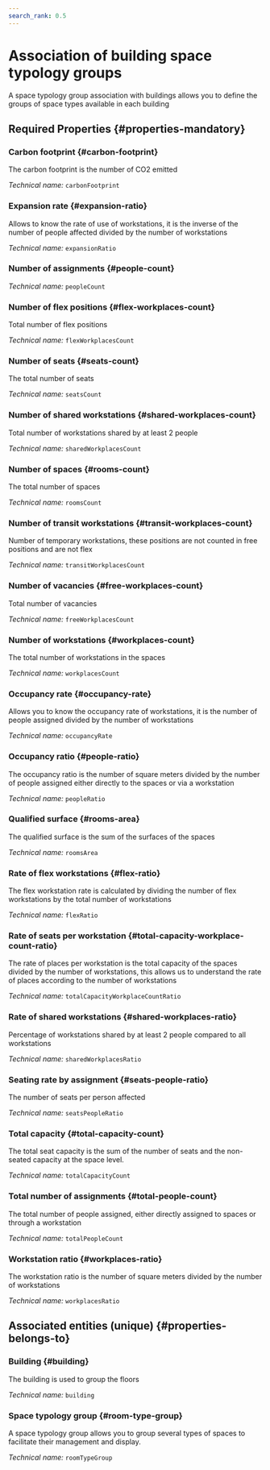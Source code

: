 ```yaml
---
search_rank: 0.5
---    
```

# Association of building space typology groups
<!--- THIS FILE IS GENERATED PLEASE DO NOT EDIT IT DIRECTLY --->

A space typology group association with buildings allows you to define the groups of space types available in each building

<OH code="roomTypeGroupBuilding"/>




## Required Properties {#properties-mandatory}
    
### Carbon footprint {#carbon-footprint}

The carbon footprint is the number of CO2 emitted

*Technical name:* ```carbonFootprint```
<PH code="roomTypeGroupBuilding:carbonFootprint"/>

### Expansion rate {#expansion-ratio}

Allows to know the rate of use of workstations, it is the inverse of the number of people affected divided by the number of workstations

*Technical name:* ```expansionRatio```
<PH code="roomTypeGroupBuilding:expansionRatio"/>

### Number of assignments {#people-count}



*Technical name:* ```peopleCount```
<PH code="roomTypeGroupBuilding:peopleCount"/>

### Number of flex positions {#flex-workplaces-count}

Total number of flex positions

*Technical name:* ```flexWorkplacesCount```
<PH code="roomTypeGroupBuilding:flexWorkplacesCount"/>

### Number of seats {#seats-count}

The total number of seats

*Technical name:* ```seatsCount```
<PH code="roomTypeGroupBuilding:seatsCount"/>

### Number of shared workstations {#shared-workplaces-count}

Total number of workstations shared by at least 2 people

*Technical name:* ```sharedWorkplacesCount```
<PH code="roomTypeGroupBuilding:sharedWorkplacesCount"/>

### Number of spaces {#rooms-count}

The total number of spaces

*Technical name:* ```roomsCount```
<PH code="roomTypeGroupBuilding:roomsCount"/>

### Number of transit workstations {#transit-workplaces-count}

Number of temporary workstations, these positions are not counted in free positions and are not flex

*Technical name:* ```transitWorkplacesCount```
<PH code="roomTypeGroupBuilding:transitWorkplacesCount"/>

### Number of vacancies {#free-workplaces-count}

Total number of vacancies

*Technical name:* ```freeWorkplacesCount```
<PH code="roomTypeGroupBuilding:freeWorkplacesCount"/>

### Number of workstations {#workplaces-count}

The total number of workstations in the spaces

*Technical name:* ```workplacesCount```
<PH code="roomTypeGroupBuilding:workplacesCount"/>

### Occupancy rate {#occupancy-rate}

Allows you to know the occupancy rate of workstations, it is the number of people assigned divided by the number of workstations

*Technical name:* ```occupancyRate```
<PH code="roomTypeGroupBuilding:occupancyRate"/>

### Occupancy ratio {#people-ratio}

The occupancy ratio is the number of square meters divided by the number of people assigned either directly to the spaces or via a workstation

*Technical name:* ```peopleRatio```
<PH code="roomTypeGroupBuilding:peopleRatio"/>

### Qualified surface {#rooms-area}

The qualified surface is the sum of the surfaces of the spaces

*Technical name:* ```roomsArea```
<PH code="roomTypeGroupBuilding:roomsArea"/>

### Rate of flex workstations {#flex-ratio}

The flex workstation rate is calculated by dividing the number of flex workstations by the total number of workstations

*Technical name:* ```flexRatio```
<PH code="roomTypeGroupBuilding:flexRatio"/>

### Rate of seats per workstation {#total-capacity-workplace-count-ratio}

The rate of places per workstation is the total capacity of the spaces divided by the number of workstations, this allows us to understand the rate of places according to the number of workstations

*Technical name:* ```totalCapacityWorkplaceCountRatio```
<PH code="roomTypeGroupBuilding:totalCapacityWorkplaceCountRatio"/>

### Rate of shared workstations {#shared-workplaces-ratio}

Percentage of workstations shared by at least 2 people compared to all workstations

*Technical name:* ```sharedWorkplacesRatio```
<PH code="roomTypeGroupBuilding:sharedWorkplacesRatio"/>

### Seating rate by assignment {#seats-people-ratio}

The number of seats per person affected

*Technical name:* ```seatsPeopleRatio```
<PH code="roomTypeGroupBuilding:seatsPeopleRatio"/>

### Total capacity {#total-capacity-count}

The total seat capacity is the sum of the number of seats and the non-seated capacity at the space level.

*Technical name:* ```totalCapacityCount```
<PH code="roomTypeGroupBuilding:totalCapacityCount"/>

### Total number of assignments {#total-people-count}

The total number of people assigned, either directly assigned to spaces or through a workstation

*Technical name:* ```totalPeopleCount```
<PH code="roomTypeGroupBuilding:totalPeopleCount"/>

### Workstation ratio {#workplaces-ratio}

The workstation ratio is the number of square meters divided by the number of workstations

*Technical name:* ```workplacesRatio```
<PH code="roomTypeGroupBuilding:workplacesRatio"/>

    



## Associated entities (unique) {#properties-belongs-to}

### Building {#building}

The building is used to group the floors

*Technical name:* ```building```
<PH code="roomTypeGroupBuilding:building"/>

### Space typology group {#room-type-group}

A space typology group allows you to group several types of spaces to facilitate their management and display.

*Technical name:* ```roomTypeGroup```
<PH code="roomTypeGroupBuilding:roomTypeGroup"/>





